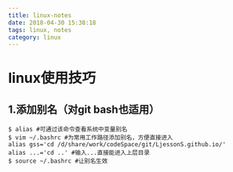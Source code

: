 ```yaml
---
title: linux-notes
date: 2018-04-30 15:38:18
tags: linux, notes
category: linux
---
```


# linux使用技巧

## 1.添加别名（对git bash也适用）

```shell
$ alias #可通过该命令查看系统中变量别名
$ vim ~/.bashrc #为常用工作路径添加别名，方便直接进入
alias gss='cd /d/share/work/codeSpace/git/LjessonS.github.io/'
alias ...='cd ..' #输入...直接能进入上层目录
$ source ~/.bashrc #让别名生效
```

